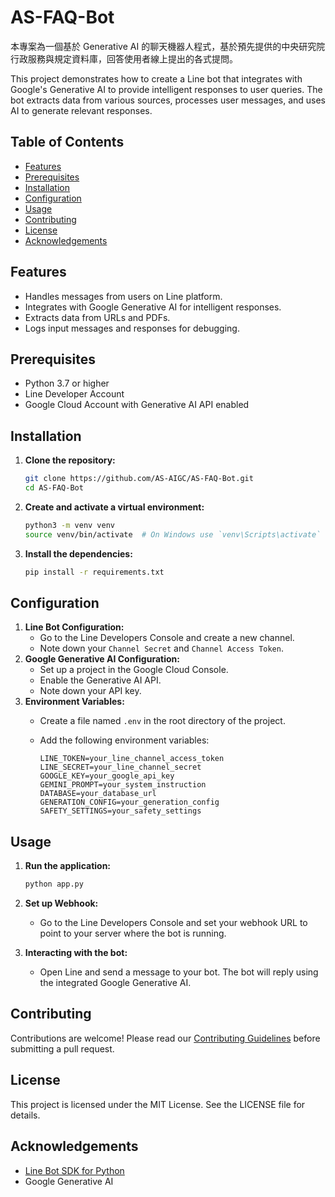 # AS-FAQ-Bot

本專案為一個基於 Generative AI 的聊天機器人程式，基於預先提供的中央研究院行政服務與規定資料庫，回答使用者線上提出的各式提問。

This project demonstrates how to create a Line bot that integrates with Google's Generative AI to provide intelligent responses to user queries. The bot extracts data from various sources, processes user messages, and uses AI to generate relevant responses. 

## Table of Contents

- [Features](notion://www.notion.so/cclljj/LJ-s-To-do-items-5dadcd69a98c42869adfe0b032601214?p=4c1f84d153dd455eb416cf87c834dac8&pm=s#features)
- [Prerequisites](notion://www.notion.so/cclljj/LJ-s-To-do-items-5dadcd69a98c42869adfe0b032601214?p=4c1f84d153dd455eb416cf87c834dac8&pm=s#prerequisites)
- [Installation](notion://www.notion.so/cclljj/LJ-s-To-do-items-5dadcd69a98c42869adfe0b032601214?p=4c1f84d153dd455eb416cf87c834dac8&pm=s#installation)
- [Configuration](notion://www.notion.so/cclljj/LJ-s-To-do-items-5dadcd69a98c42869adfe0b032601214?p=4c1f84d153dd455eb416cf87c834dac8&pm=s#configuration)
- [Usage](notion://www.notion.so/cclljj/LJ-s-To-do-items-5dadcd69a98c42869adfe0b032601214?p=4c1f84d153dd455eb416cf87c834dac8&pm=s#usage)
- [Contributing](notion://www.notion.so/cclljj/LJ-s-To-do-items-5dadcd69a98c42869adfe0b032601214?p=4c1f84d153dd455eb416cf87c834dac8&pm=s#contributing)
- [License](notion://www.notion.so/cclljj/LJ-s-To-do-items-5dadcd69a98c42869adfe0b032601214?p=4c1f84d153dd455eb416cf87c834dac8&pm=s#license)
- [Acknowledgements](notion://www.notion.so/cclljj/LJ-s-To-do-items-5dadcd69a98c42869adfe0b032601214?p=4c1f84d153dd455eb416cf87c834dac8&pm=s#acknowledgements)

## Features

- Handles messages from users on Line platform.
- Integrates with Google Generative AI for intelligent responses.
- Extracts data from URLs and PDFs.
- Logs input messages and responses for debugging.

## Prerequisites

- Python 3.7 or higher
- Line Developer Account
- Google Cloud Account with Generative AI API enabled

## Installation

1. **Clone the repository:**
    
    ```bash
    git clone https://github.com/AS-AIGC/AS-FAQ-Bot.git
    cd AS-FAQ-Bot
    
    ```
    
2. **Create and activate a virtual environment:**
    
    ```bash
    python3 -m venv venv
    source venv/bin/activate  # On Windows use `venv\Scripts\activate`
    
    ```
    
3. **Install the dependencies:**
    
    ```bash
    pip install -r requirements.txt
    
    ```
    

## Configuration

1. **Line Bot Configuration:**
    - Go to the Line Developers Console and create a new channel.
    - Note down your `Channel Secret` and `Channel Access Token`.
2. **Google Generative AI Configuration:**
    - Set up a project in the Google Cloud Console.
    - Enable the Generative AI API.
    - Note down your API key.
3. **Environment Variables:**
    - Create a file named `.env` in the root directory of the project.
    - Add the following environment variables:
        
        ```
        LINE_TOKEN=your_line_channel_access_token
        LINE_SECRET=your_line_channel_secret
        GOOGLE_KEY=your_google_api_key
        GEMINI_PROMPT=your_system_instruction
        DATABASE=your_database_url
        GENERATION_CONFIG=your_generation_config
        SAFETY_SETTINGS=your_safety_settings
        
        ```
        

## Usage

1. **Run the application:**
    
    ```bash
    python app.py
    ```
    
2. **Set up Webhook:**
    - Go to the Line Developers Console and set your webhook URL to point to your server where the bot is running.
3. **Interacting with the bot:**
    - Open Line and send a message to your bot. The bot will reply using the integrated Google Generative AI.

## Contributing

Contributions are welcome! Please read our [Contributing Guidelines](notion://www.notion.so/cclljj/CONTRIBUTING.md) before submitting a pull request.

## License

This project is licensed under the MIT License. See the LICENSE file for details.

## Acknowledgements

- [Line Bot SDK for Python](https://github.com/line/line-bot-sdk-python)
- Google Generative AI
